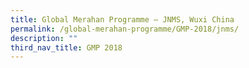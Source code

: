 ```yaml
---
title: Global Merahan Programme – JNMS, Wuxi China
permalink: /global-merahan-programme/GMP-2018/jnms/
description: ""
third_nav_title: GMP 2018
---
```

